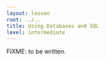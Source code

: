 ```yaml
---
layout: lesson
root: ../..
title: Using Databases and SQL
level: intermediate
---
```

FIXME: to be written.
